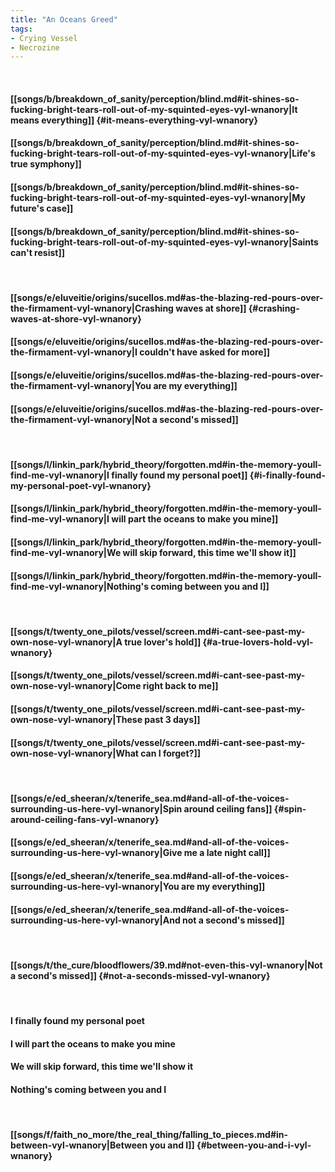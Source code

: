 ```yaml
---
title: "An Oceans Greed"
tags:
- Crying Vessel
- Necrozine
---
```

&nbsp;
#### [[songs/b/breakdown_of_sanity/perception/blind.md#it-shines-so-fucking-bright-tears-roll-out-of-my-squinted-eyes-vyl-wnanory|It means everything]] {#it-means-everything-vyl-wnanory}
#### [[songs/b/breakdown_of_sanity/perception/blind.md#it-shines-so-fucking-bright-tears-roll-out-of-my-squinted-eyes-vyl-wnanory|Life's true symphony]]
#### [[songs/b/breakdown_of_sanity/perception/blind.md#it-shines-so-fucking-bright-tears-roll-out-of-my-squinted-eyes-vyl-wnanory|My future's case]]
#### [[songs/b/breakdown_of_sanity/perception/blind.md#it-shines-so-fucking-bright-tears-roll-out-of-my-squinted-eyes-vyl-wnanory|Saints can't resist]]
&nbsp;
#### [[songs/e/eluveitie/origins/sucellos.md#as-the-blazing-red-pours-over-the-firmament-vyl-wnanory|Crashing waves at shore]] {#crashing-waves-at-shore-vyl-wnanory}
#### [[songs/e/eluveitie/origins/sucellos.md#as-the-blazing-red-pours-over-the-firmament-vyl-wnanory|I couldn't have asked for more]]
#### [[songs/e/eluveitie/origins/sucellos.md#as-the-blazing-red-pours-over-the-firmament-vyl-wnanory|You are my everything]]
#### [[songs/e/eluveitie/origins/sucellos.md#as-the-blazing-red-pours-over-the-firmament-vyl-wnanory|Not a second's missed]]
&nbsp;
#### [[songs/l/linkin_park/hybrid_theory/forgotten.md#in-the-memory-youll-find-me-vyl-wnanory|I finally found my personal poet]] {#i-finally-found-my-personal-poet-vyl-wnanory}
#### [[songs/l/linkin_park/hybrid_theory/forgotten.md#in-the-memory-youll-find-me-vyl-wnanory|I will part the oceans to make you mine]]
#### [[songs/l/linkin_park/hybrid_theory/forgotten.md#in-the-memory-youll-find-me-vyl-wnanory|We will skip forward, this time we'll show it]]
#### [[songs/l/linkin_park/hybrid_theory/forgotten.md#in-the-memory-youll-find-me-vyl-wnanory|Nothing's coming between you and I]]
&nbsp;
#### [[songs/t/twenty_one_pilots/vessel/screen.md#i-cant-see-past-my-own-nose-vyl-wnanory|A true lover's hold]] {#a-true-lovers-hold-vyl-wnanory}
#### [[songs/t/twenty_one_pilots/vessel/screen.md#i-cant-see-past-my-own-nose-vyl-wnanory|Come right back to me]]
#### [[songs/t/twenty_one_pilots/vessel/screen.md#i-cant-see-past-my-own-nose-vyl-wnanory|These past 3 days]]
#### [[songs/t/twenty_one_pilots/vessel/screen.md#i-cant-see-past-my-own-nose-vyl-wnanory|What can I forget?]]
&nbsp;
#### [[songs/e/ed_sheeran/x/tenerife_sea.md#and-all-of-the-voices-surrounding-us-here-vyl-wnanory|Spin around ceiling fans]] {#spin-around-ceiling-fans-vyl-wnanory}
#### [[songs/e/ed_sheeran/x/tenerife_sea.md#and-all-of-the-voices-surrounding-us-here-vyl-wnanory|Give me a late night call]]
#### [[songs/e/ed_sheeran/x/tenerife_sea.md#and-all-of-the-voices-surrounding-us-here-vyl-wnanory|You are my everything]]
#### [[songs/e/ed_sheeran/x/tenerife_sea.md#and-all-of-the-voices-surrounding-us-here-vyl-wnanory|And not a second's missed]]
&nbsp;
#### [[songs/t/the_cure/bloodflowers/39.md#not-even-this-vyl-wnanory|Not a second's missed]] {#not-a-seconds-missed-vyl-wnanory}
&nbsp;
#### I finally found my personal poet
#### I will part the oceans to make you mine
#### We will skip forward, this time we'll show it
#### Nothing's coming between you and I
&nbsp;
#### [[songs/f/faith_no_more/the_real_thing/falling_to_pieces.md#in-between-vyl-wnanory|Between you and I]] {#between-you-and-i-vyl-wnanory}
